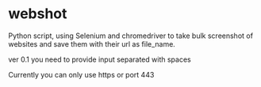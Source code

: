 # webshot
Python script, using Selenium and chromedriver to take bulk screenshot of websites and save them with their url as file_name.


ver 0.1
you need to provide input separated with spaces

Currently you can only use https or port 443
